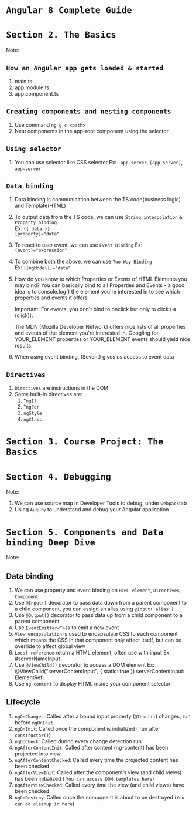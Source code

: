 # `Angular 8 Complete Guide`

# `Section 2. The Basics`

Note:<br>

## `How an Angular app gets loaded & started`

1. main.ts
2. app.module.ts
3. app.component.ts

## `Creating components and nesting components`

1. Use command `ng g c <path>`<br>
2. Nest components in the app-root component using the selector

## `Using selector`

1. You can use selector like CSS selector
   Ex: `.app-server`, `[app-server]`, `app-server`

## `Data binding`

1. Data binding is communication between the TS code(business logic) and Template(HTML)
2. To output data from the TS code, we can use `String interpolation` & `Property binding`<br>
   Ex: `{{ data }}`<br>
   `[property]="data"`

3. To react to user event, we can use `Event Binding`
   Ex: `(event)="expression"`

4. To combine both the above, we can use `Two-Way-Binding`<br>
   Ex: `[(ngModel)]="data"`

5. How do you know to which Properties or Events of HTML Elements you may bind? You can basically bind to all Properties and Events - a good idea is to console.log() the element you're interested in to see which properties and events it offers.

   Important: For events, you don't bind to onclick but only to click (=> (click)).

   The MDN (Mozilla Developer Network) offers nice lists of all properties and events of the element you're interested in. Googling for YOUR_ELEMENT properties or YOUR_ELEMENT events should yield nice results.

6. When using event binding, (\$event) gives us access to event data

## `Directives`

1. `Directives` are instructions in the DOM<br>
2. Some built-in directives are:
   1. \*`ngIf`
   2. \*`ngFor`
   3. `ngStyle`
   4. `ngClass`

# `Section 3. Course Project: The Basics`

# `Section 4. Debugging`

Note:

1. We can use source map in Developer Tools to debug, under `webpack`tab
2. Using `Augury` to understand and debug your Angular application

# `Section 5. Components and Data binding Deep Dive`

Note:

## Data binding

1. We can use property and event binding on `HTML element`, `Directives`, `Component`
2. Use `@Input()` decorator to pass data down from a parent component to a child component, you can assign an alias using `@Input('alias')`
3. Use `@Output()` decorator to pass data up from a child component to a parent component
4. Use `EventEmitter<T>()` to emit a new event
5. `View encapsulation` is used to encapsulate CSS to each component which means the CSS in that component only affect itself, but can be override to affect global view
6. `Local reference` return a HTML element, often use with input
   Ex: #serverNameInput
7. Use `@ViewChild()` decorator to access a DOM element
   Ex: @ViewChild("serverContentInput", { static: true })
   serverContentInput: ElementRef;
8. Use `ng-content` to display HTML inside your component selector

## Lifecycle

1. `ngOnChanges`: Called after a bound input property (`@Input()`) changes, run before `ngOnInit`
2. `ngOnInit`: Called once the component is initialized ( run after `constructor()`)
3. `ngDoCheck`: Called during every change detection run
4. `ngAfterContentInit`: Called after content (ng-content) has been projected into view
5. `ngAfterContentChecked`: Called every time the projected content has been checked
6. `ngAfterViewInit`: Called after the component’s view (and child views) has been initialized ( `You can access DOM templates here`)
7. `ngAfterViewChecked`: Called every time the view (and child views) have been checked
8. `ngOnDestroy`: Called once the component is about to be destroyed (`You can do cleanup in here`)
